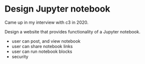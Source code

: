 # Design Jupyter notebook
Came up in my interview with c3 in 2020.

Design a website that provides functionality of a Jupyter notebook.
* user can post, and view notebook
* user can share notebook links
* user can run notebook blocks
* security
